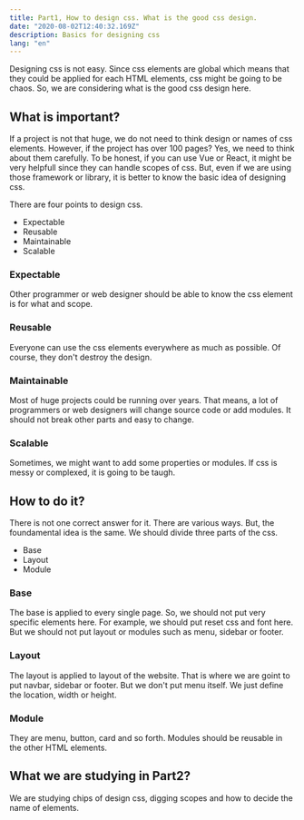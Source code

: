 ```yaml
---
title: Part1, How to design css. What is the good css design.
date: "2020-08-02T12:40:32.169Z"
description: Basics for designing css
lang: "en"
---
```


Designing css is not easy. Since css elements are global which means that they could be applied for each HTML elements, css might be going to be chaos. So, we are considering what is the good css design here.

## What is important?

If a project is not that huge, we do not need to think design or names of css elements. However, if the project has over 100 pages?
Yes, we need to think about them carefully. To be honest, if you can use Vue or React, it might be very helpfull since they can handle scopes of css.
But, even if we are using those framework or library, it is better to know the basic idea of designing css.

There are four points to design css.

- Expectable
- Reusable
- Maintainable
- Scalable

### Expectable

Other programmer or web designer should be able to know the css element is for what and scope.

### Reusable

Everyone can use the css elements everywhere as much as possible. Of course, they don't destroy the design.

### Maintainable

Most of huge projects could be running over years. That means, a lot of programmers or web designers will change source code or add modules.
It should not break other parts and easy to change.

### Scalable

Sometimes, we might want to add some properties or modules. If css is messy or complexed, it is going to be taugh.

## How to do it?

There is not one correct answer for it. There are various ways. But, the foundamental idea is the same.
We should divide three parts of the css.

- Base
- Layout
- Module

### Base

The base is applied to every single page. So, we should not put very specific elements here. For example, we should put reset css and font here.
But we should not put layout or modules such as menu, sidebar or footer.

### Layout

The layout is applied to layout of the website. That is where we are goint to put navbar, sidebar or footer. But we don't put menu itself. We just define the location, width or height.

### Module

They are menu, button, card and so forth. Modules should be reusable in the other HTML elements.

## What we are studying in Part2?

We are studying chips of design css, digging scopes and how to decide the name of elements.
